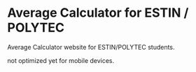 # Average Calculator for ESTIN / POLYTEC

Average Calculator website for ESTIN/POLYTEC students. 

not optimized yet for mobile devices.
